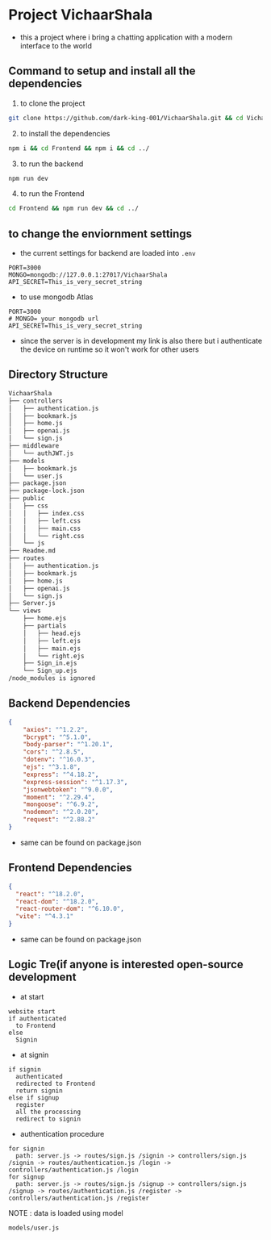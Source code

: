 # Project VichaarShala
* this a project where i bring a chatting application with a modern interface to the world

## Command to setup and install all the dependencies
1. to clone the project
```sh
git clone https://github.com/dark-king-001/VichaarShala.git && cd VichaarShala
```
2. to install the dependencies
```sh
npm i && cd Frontend && npm i && cd ../
```
3. to run the backend
```sh
npm run dev
```
4. to run the Frontend
```sh
cd Frontend && npm run dev && cd ../
```
## to change the enviornment settings
* the current settings for backend are loaded into ```.env```
```.env
PORT=3000
MONGO=mongodb://127.0.0.1:27017/VichaarShala
API_SECRET=This_is_very_secret_string
```
* to use mongodb Atlas
```.env
PORT=3000
# MONGO= your mongodb url
API_SECRET=This_is_very_secret_string
```

* since the server is in development my link is also there but i authenticate the device on runtime so it won't work for other users
## Directory Structure

```sh
VichaarShala
├── controllers
│   ├── authentication.js
│   ├── bookmark.js
│   ├── home.js
│   ├── openai.js
│   └── sign.js
├── middleware
│   └── authJWT.js
├── models
│   ├── bookmark.js
│   └── user.js
├── package.json
├── package-lock.json
├── public
│   ├── css
│   │   ├── index.css
│   │   ├── left.css
│   │   ├── main.css
│   │   └── right.css
│   └── js
├── Readme.md
├── routes
│   ├── authentication.js
│   ├── bookmark.js
│   ├── home.js
│   ├── openai.js
│   └── sign.js
├── Server.js
└── views
    ├── home.ejs
    ├── partials
    │   ├── head.ejs
    │   ├── left.ejs
    │   ├── main.ejs
    │   └── right.ejs
    ├── Sign_in.ejs
    └── Sign_up.ejs
/node_modules is ignored
```

## Backend Dependencies
```json
{
    "axios": "^1.2.2",
    "bcrypt": "^5.1.0",
    "body-parser": "^1.20.1",
    "cors": "^2.8.5",
    "dotenv": "^16.0.3",
    "ejs": "^3.1.8",
    "express": "^4.18.2",
    "express-session": "^1.17.3",
    "jsonwebtoken": "^9.0.0",
    "moment": "^2.29.4",
    "mongoose": "^6.9.2",
    "nodemon": "^2.0.20",
    "request": "^2.88.2"
}
```
* same can be found on package.json
## Frontend Dependencies
```json
{
  "react": "^18.2.0",
  "react-dom": "^18.2.0",
  "react-router-dom": "^6.10.0",
  "vite": "^4.3.1"
}
```
* same can be found on package.json
## Logic Tre(if anyone is interested open-source development
* at start
```
website start
if authenticated
  to Frontend
else
  Signin
```

* at signin
```
if signin
  authenticated
  redirected to Frontend
  return signin
else if signup
  register
  all the processing
  redirect to signin
```

* authentication procedure 

```
for signin
  path: server.js -> routes/sign.js /signin -> controllers/sign.js /signin -> routes/authentication.js /login -> controllers/authentication.js /login
for signup
  path: server.js -> routes/sign.js /signup -> controllers/sign.js /signup -> routes/authentication.js /register -> controllers/authentication.js /register
```
NOTE : data is loaded using model 
```
models/user.js
```
